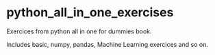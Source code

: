 # python_all_in_one_exercises
Exercices from python all in one for dummies book. 

Includes basic, numpy, pandas, Machine Learning exercices and so on.


